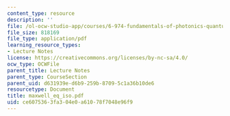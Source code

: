 ```yaml
---
content_type: resource
description: ''
file: /ol-ocw-studio-app/courses/6-974-fundamentals-of-photonics-quantum-electronics-spring-2006/ce6075363fa304e0a61078f7048e96f9_maxwell_eq_iso.pdf
file_size: 818169
file_type: application/pdf
learning_resource_types:
- Lecture Notes
license: https://creativecommons.org/licenses/by-nc-sa/4.0/
ocw_type: OCWFile
parent_title: Lecture Notes
parent_type: CourseSection
parent_uid: d631939e-d6b9-259b-8709-5c1a36b10de6
resourcetype: Document
title: maxwell_eq_iso.pdf
uid: ce607536-3fa3-04e0-a610-78f7048e96f9
---
```

